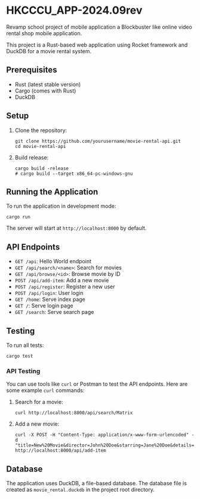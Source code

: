 # HKCCCU_APP-2024.09rev
Revamp school project of mobile application a Blockbuster like online video rental shop mobile application.

This project is a Rust-based web application using Rocket framework and DuckDB for a movie rental system.

## Prerequisites

- Rust (latest stable version)
- Cargo (comes with Rust)
- DuckDB

## Setup

1. Clone the repository:
   ```
   git clone https://github.com/yourusername/movie-rental-api.git
   cd movie-rental-api
   ```

2. Build release:
   ```
   cargo build -release
   # cargo build --target x86_64-pc-windows-gnu
   ```

## Running the Application

To run the application in development mode:

```
cargo run
```

The server will start at `http://localhost:8000` by default.

## API Endpoints

- `GET /api`: Hello World endpoint
- `GET /api/search/<name>`: Search for movies
- `GET /api/browse/<id>`: Browse movie by ID
- `POST /api/add-item`: Add a new movie
- `POST /api/register`: Register a new user
- `POST /api/login`: User login
- `GET /home`: Serve index page
- `GET /`: Serve login page
- `GET /search`: Serve search page

## Testing

To run all tests:

```
cargo test
```

### API Testing

You can use tools like `curl` or Postman to test the API endpoints. Here are some example `curl` commands:

1. Search for a movie:
   ```
   curl http://localhost:8000/api/search/Matrix
   ```

2. Add a new movie:
   ```
   curl -X POST -H "Content-Type: application/x-www-form-urlencoded" -d "title=New%20Movie&director=John%20Doe&starring=Jane%20Doe&details=Great%20movie&staffs=Crew&rental_price=9.99" http://localhost:8000/api/add-item
   ```

## Database

The application uses DuckDB, a file-based database. The database file is created as `movie_rental.duckdb` in the project root directory.
